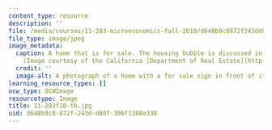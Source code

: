 ```yaml
---
content_type: resource
description: ''
file: /media/courses/11-203-microeconomics-fall-2010/d648b9c8872f243dd80f306f1388e338_11-203f10-th.jpg
file_type: image/jpeg
image_metadata:
  caption: A home that is for sale. The housing bubble is discussed in session 6.
    (Image courtesy of the California [Department of Real Estate](http://www.dre.ca.gov/mlb_home.html).)
  credit: ''
  image-alt: A photograph of a home with a for sale sign in front of it.
learning_resource_types: []
ocw_type: OCWImage
resourcetype: Image
title: 11-203f10-th.jpg
uid: d648b9c8-872f-243d-d80f-306f1388e338
---
```

